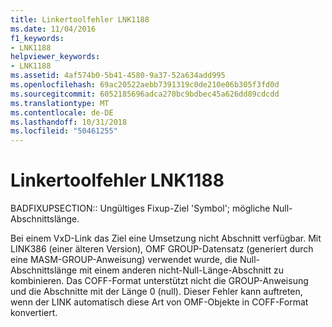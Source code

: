 ```yaml
---
title: Linkertoolfehler LNK1188
ms.date: 11/04/2016
f1_keywords:
- LNK1188
helpviewer_keywords:
- LNK1188
ms.assetid: 4af574b0-5b41-4580-9a37-52a634add995
ms.openlocfilehash: 69ac20522aebb7391319c0de210e06b305f3fd0d
ms.sourcegitcommit: 6052185696adca270bc9bdbec45a626dd89cdcdd
ms.translationtype: MT
ms.contentlocale: de-DE
ms.lasthandoff: 10/31/2018
ms.locfileid: "50461255"
---
```

# <a name="linker-tools-error-lnk1188"></a>Linkertoolfehler LNK1188

BADFIXUPSECTION:: Ungültiges Fixup-Ziel 'Symbol'; mögliche Null-Abschnittslänge.

Bei einem VxD-Link das Ziel eine Umsetzung nicht Abschnitt verfügbar. Mit LINK386 (einer älteren Version), OMF GROUP-Datensatz (generiert durch eine MASM-GROUP-Anweisung) verwendet wurde, die Null-Abschnittslänge mit einem anderen nicht-Null-Länge-Abschnitt zu kombinieren. Das COFF-Format unterstützt nicht die GROUP-Anweisung und die Abschnitte mit der Länge 0 (null). Dieser Fehler kann auftreten, wenn der LINK automatisch diese Art von OMF-Objekte in COFF-Format konvertiert.